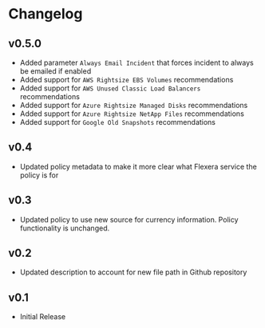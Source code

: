 # Changelog

## v0.5.0

- Added parameter `Always Email Incident` that forces incident to always be emailed if enabled
- Added support for `AWS Rightsize EBS Volumes` recommendations
- Added support for `AWS Unused Classic Load Balancers` recommendations
- Added support for `Azure Rightsize Managed Disks` recommendations
- Added support for `Azure Rightsize NetApp Files` recommendations
- Added support for `Google Old Snapshots` recommendations

## v0.4

- Updated policy metadata to make it more clear what Flexera service the policy is for

## v0.3

- Updated policy to use new source for currency information. Policy functionality is unchanged.

## v0.2

- Updated description to account for new file path in Github repository

## v0.1

- Initial Release
